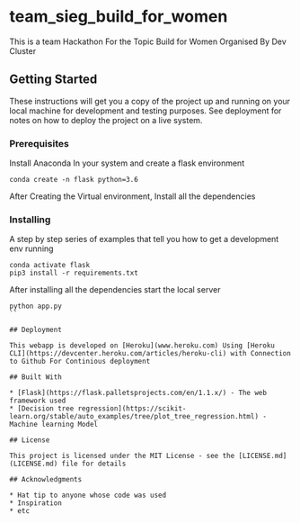 # team_sieg_build_for_women
This is a team Hackathon For the Topic Build for Women Organised By Dev Cluster

## Getting Started

These instructions will get you a copy of the project up and running on your local machine for development and testing purposes. See deployment for notes on how to deploy the project on a live system.

### Prerequisites

Install Anaconda In your system and create a flask environment

```
conda create -n flask python=3.6
```
After Creating the Virtual environment, Install all the dependencies
### Installing

A step by step series of examples that tell you how to get a development env running

```
conda activate flask
pip3 install -r requirements.txt
```
After installing all the dependencies start the local server
```
python app.py
``

## Deployment

This webapp is developed on [Heroku](www.heroku.com) Using [Heroku CLI](https://devcenter.heroku.com/articles/heroku-cli) with Connection to Github For Continious deployment

## Built With

* [Flask](https://flask.palletsprojects.com/en/1.1.x/) - The web framework used
* [Decision tree regression](https://scikit-learn.org/stable/auto_examples/tree/plot_tree_regression.html) - Machine learning Model 

## License

This project is licensed under the MIT License - see the [LICENSE.md](LICENSE.md) file for details

## Acknowledgments

* Hat tip to anyone whose code was used
* Inspiration
* etc



